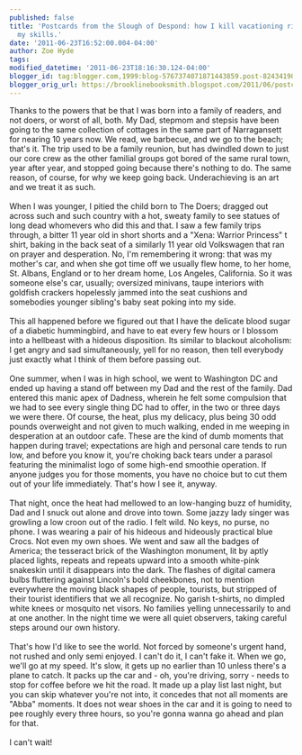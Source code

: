 ```yaml
---
published: false
title: 'Postcards from the Slough of Despond: how I kill vacationing right dead with
  my skills.'
date: '2011-06-23T16:52:00.004-04:00'
author: Zoe Hyde
tags: 
modified_datetime: '2011-06-23T18:16:30.124-04:00'
blogger_id: tag:blogger.com,1999:blog-5767374071871443859.post-8243419012973851974
blogger_orig_url: https://brooklinebooksmith.blogspot.com/2011/06/postcards-from-slough-of-despond-how-i.html
---
```


Thanks to the powers that be that I was born into a family of readers, and not doers, or worst of all, both. My Dad, stepmom and stepsis have been going to the same collection of cottages in the same part of Narragansett for nearing 10 years now. We read, we barbecue, and we go to the beach; that's it. The trip used to be a family reunion, but has dwindled down to just our core crew as the other familial groups got bored of the same rural town, year after year, and stopped going because there's nothing to do. The same reason, of course, for why we keep going back. Underachieving is an art and we treat it as such. <br /><br />When I was younger, I pitied the child born to The Doers; dragged out across such and such country with a hot, sweaty family to see statues of long dead whomevers who did this and that. I saw a few family trips through, a bitter 11 year old in short shorts and a "Xena: Warrior Princess" t shirt, baking in the back seat of a similarly 11 year old Volkswagen that ran on prayer and desperation. No, I'm remembering it wrong: that was my mother's car, and when she got time off we usually flew home, to her home, St. Albans, England or to her dream home, Los Angeles, California. So it was someone else's car, usually; oversized minivans, taupe interiors with goldfish crackers hopelessly jammed into the seat cushions and somebodies younger sibling's baby seat poking into my side. <br /><br />This all happened before we figured out that I have the delicate blood sugar of a diabetic hummingbird, and have to eat every few hours or I blossom into a hellbeast with a hideous disposition. Its similar to blackout alcoholism: I get angry and sad simultaneously, yell for no reason, then tell everybody just exactly what I think of them before passing out. <br /><br />One summer, when I was in high school, we went to Washington DC and ended up having a stand off between my Dad and the rest of the family. Dad entered this manic apex of Dadness, wherein he felt some compulsion that we had to see every single thing DC had to offer, in the two or three days we were there. Of course, the heat, plus my delicacy, plus being 30 odd pounds overweight and not given to much walking, ended in me weeping in desperation at an outdoor cafe. These are the kind of dumb moments that happen during travel; expectations are high and personal care tends to run low, and before you know it, you're choking back tears under a parasol featuring the minimalist logo of some high-end smoothie operation. If anyone judges you for those moments, you have no choice but to cut them out of your life immediately. That's how I see it, anyway.<br /><br />That night, once the heat had mellowed to an low-hanging buzz of humidity, Dad and I snuck out alone and drove into town. Some jazzy lady singer was growling a low croon out of the radio. I felt wild. No keys, no purse, no phone. I was wearing a pair of his hideous and hideously practical blue Crocs. Not even my own shoes. We went and saw all the badges of America; the tesseract brick of the Washington monument, lit by aptly placed lights, repeats and repeats upward into a smooth white-pink snakeskin until it disappears into the dark. The flashes of digital camera bulbs fluttering against Lincoln's bold cheekbones, not to mention everywhere the moving black shapes of people, tourists, but stripped of their tourist identifiers that we all recognize. No garish t-shirts, no dimpled white knees or mosquito net visors. No families yelling unnecessarily to and at one another. In the night time we were all quiet observers, taking careful steps around our own history. <br /><br />That's how I'd like to see the world. Not forced by someone's urgent hand, not rushed and only semi enjoyed. I can't do it, I can't fake it. When we go, we'll go at my speed. It's slow, it gets up no earlier than 10 unless there's a plane to catch. It packs up the car and - oh, you're driving, sorry - needs to stop for coffee before we hit the road. It made up a play list last night, but you can skip whatever you're not into, it concedes that not all moments are "Abba" moments. It does not wear shoes in the car and it is going to need to pee roughly every three hours, so you're gonna wanna go ahead and plan for that.<br /><br />I can't wait!